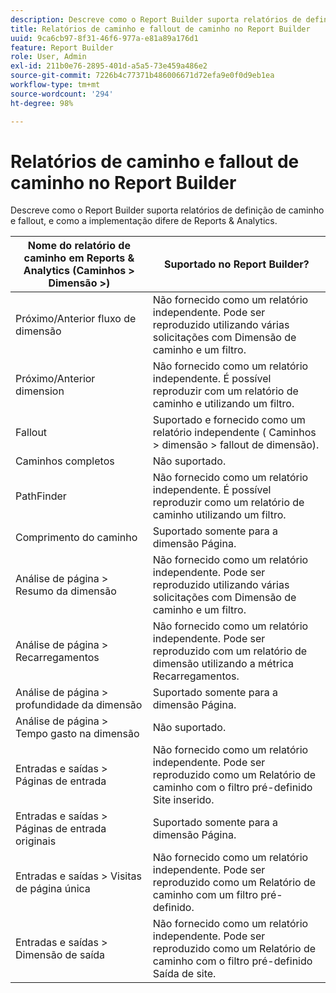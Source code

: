 ```yaml
---
description: Descreve como o Report Builder suporta relatórios de definição de caminho e fallout, e como a implementação difere de Reports & Analytics.
title: Relatórios de caminho e fallout de caminho no Report Builder
uuid: 9ca6cb97-8f31-46f6-977a-e81a89a176d1
feature: Report Builder
role: User, Admin
exl-id: 211b0e76-2895-401d-a5a5-73e459a486e2
source-git-commit: 7226b4c77371b486006671d72efa9e0f0d9eb1ea
workflow-type: tm+mt
source-wordcount: '294'
ht-degree: 98%

---
```


# Relatórios de caminho e fallout de caminho no Report Builder

Descreve como o Report Builder suporta relatórios de definição de caminho e fallout, e como a implementação difere de Reports &amp; Analytics.

| Nome do relatório de caminho em Reports &amp; Analytics (Caminhos > Dimensão >) | Suportado no Report Builder? |
|--- |--- |
| Próximo/Anterior  fluxo de dimensão | Não fornecido como um relatório independente. Pode ser reproduzido utilizando várias solicitações com Dimensão de caminho e um filtro. |
| Próximo/Anterior dimension  | Não fornecido como um relatório independente. É possível reproduzir com um relatório de caminho e utilizando um filtro. |
| Fallout | Suportado e fornecido como um relatório independente ( Caminhos > dimensão > fallout de dimensão). |
| Caminhos completos | Não suportado. |
| PathFinder | Não fornecido como um relatório independente. É possível reproduzir como um relatório de caminho utilizando um filtro. |
| Comprimento do caminho | Suportado somente para a dimensão Página. |
| Análise de página > Resumo da dimensão | Não fornecido como um relatório independente. Pode ser reproduzido utilizando várias solicitações com Dimensão de caminho e um filtro. |
| Análise de página > Recarregamentos | Não fornecido como um relatório independente. Pode ser reproduzido com um relatório de dimensão utilizando a métrica Recarregamentos. |
| Análise de página > profundidade da dimensão | Suportado somente para a dimensão Página. |
| Análise de página > Tempo gasto na dimensão | Não suportado. |
| Entradas e saídas > Páginas de entrada | Não fornecido como um relatório independente. Pode ser reproduzido como um Relatório de caminho com o filtro pré-definido Site inserido. |
| Entradas e saídas > Páginas de entrada originais | Suportado somente para a dimensão Página. |
| Entradas e saídas > Visitas de página única | Não fornecido como um relatório independente. Pode ser reproduzido como um Relatório de caminho com um filtro pré-definido. |
| Entradas e saídas > Dimensão de saída | Não fornecido como um relatório independente. Pode ser reproduzido como um Relatório de caminho com o filtro pré-definido Saída de site. |

